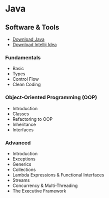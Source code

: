 # Java


## Software & Tools
- [Download Java](https://www.java.com/en/download/)
- [Download Intellij Idea](https://www.jetbrains.com/idea/download/)



### Fundamentals
- Basic
- Types
- Control Flow
- Clean Coding



### Object-Oriented Programming (OOP)
- Introduction
- Classes
- Refactoring to OOP
- Inheritance
- Interfaces



### Advanced
- Introduction
- Exceptions
- Generics
- Collections
- Lambda Expressions & Functional Interfaces
- Streams
- Concurrency & Multi-Threading
- The Executive Framework
